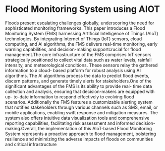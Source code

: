 # Flood Monitoring System using AIOT
Floods present escalating challenges globally, underscoring the need for sophisticated monitoring frameworks. This paper introduces a Flood Monitoring System (FMS) harnessing Artificial Intelligence of Things (AIoT) technologies. By integrating Internet of Things (IoT) sensors, cloud computing, and AI algorithms, the FMS delivers real-time monitoring, early warning capabilities, and decision-making supportcrucial for flood management.The core infrastructure of the FMS comprises IoT sensors strategically positioned to collect vital data such as water levels, rainfall intensity, and meteorological conditions. These sensors relay the gathered information to a cloud- based platform for robust analysis using AI algorithms. The AI algorithms process the data to predict flood events, discern patterns, and generate timely alerts for stakeholders.One of the significant advantages of the FMS is its ability to provide real- time data collection and analysis, ensuring that decision-makers are equipped with up- to-date information to respond effectively to evolving flood scenarios..Additionally the FMS features a customizable alerting system that notifies stakeholders through various channels such as SMS, email, or mobile applications, enabling swift response and mitigation measures. The system also offers intuitive data visualization tools and comprehensive reporting capabilities, facilitating risk assessment and informed decision-making.Overall, the implementation of this AIoT-based Flood Monitoring System represents a proactive approach to flood management, bolstering resilience and minimizing the adverse impacts of floods on communities and critical infrastructure
